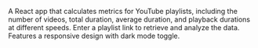 A React app that calculates metrics for YouTube playlists, including the number of videos, total duration, average duration, and playback durations at different speeds. Enter a playlist link to retrieve and analyze the data. Features a responsive design with dark mode toggle.

